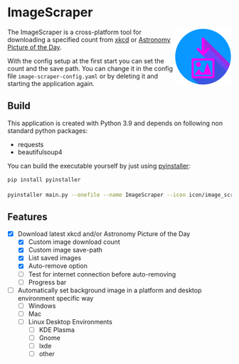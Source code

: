 # ImageScraper
[<img width=128px align=right src="https://github.com/1amn0body/ImageScraper/blob/master/icon/image_scraper_icon.png">](https://github.com/1amn0body/ImageScraper/releases)

The ImageScraper is a cross-platform tool for downloading a specified count from [xkcd](https://xkcd.com) or [Astronomy Picture of the Day](https://apod.nasa.gov).

With the config setup at the first start you can set the count and the save path. You can change it in the config file `image-scraper-config.yaml` or by deleting it and starting the application again.

## Build

This application is created with Python 3.9 and depends on following non standard python packages:
- requests
- beautifulsoup4

You can build the executable yourself by just using [pyinstaller](https://pyinstaller.org):
```bash
pip install pyinstaller

pyinstaller main.py --onefile --name ImageScraper --icon icon/image_scraper_icon.ico
```

## Features

- [x] Download latest xkcd and/or Astronomy Picture of the Day
   - [x] Custom image download count
   - [x] Custom image save-path
   - [x] List saved images
   - [x] Auto-remove option
   - [ ] Test for internet connection before auto-removing
   - [ ] Progress bar
- [ ] Automatically set background image in a platform and desktop environment specific way
   - [ ] Windows
   - [ ] Mac
   - [ ] Linux Desktop Environments     
      - [ ] KDE Plasma
      - [ ] Gnome
      - [ ] lxde
      - [ ] other
